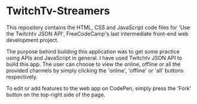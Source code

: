 # TwitchTv-Streamers
This repository contains the HTML, CSS and JavaScript code files for 'Use the Twitchtv JSON API', FreeCodeCamp's last intermediate front-end web development project.

The purpose behind building this application was to get some practice using APIs and JavaScript in general. I have used Twitchtv JSON API to build this app. The user can choose to view the online, offline or all the provided channels by simply clicking the 'online', 'offline' or 'all' buttons respectively.

To edit or add features to the web app on CodePen, simply press the 'Fork' button on the top-right side of the page.
